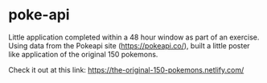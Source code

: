 # poke-api

Little application completed within a 48 hour window as part of an exercise.
Using data from the Pokeapi site (https://pokeapi.co/), built a little poster like application of the original 150 pokemons.

Check it out at this link: https://the-original-150-pokemons.netlify.com/
